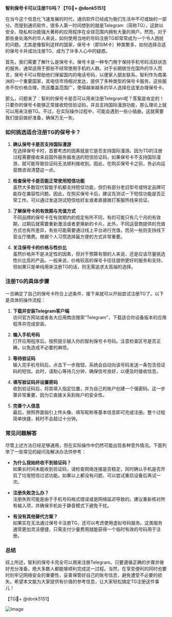 **智利保号卡可以注册TG吗？【TG💪+ @donk5151】**

在当今这个信息化飞速发展的时代，通讯软件已经成为我们生活中不可或缺的一部分。而提到通讯软件，很多人第一时间想到的就是Telegram（简称TG），这款以安全、隐私和功能强大著称的应用程序在全球范围内拥有大量的用户。然而，对于那些身处海外的华人来说，如何使用当地的号码注册TG却常常成为一个令人困扰的问题。尤其是像智利这样的国家，保号卡（即SIM卡）种类繁多，如何选择合适的保号卡并成功注册TG，成为了许多人心中的疑惑。

首先，我们需要了解什么是保号卡。保号卡是一种专门用于保持手机号码活跃状态的服务，通常适用于那些不经常使用手机的人群。对于长期居住在国外的华人而言，保号卡可以帮助他们保留国内的电话号码，以便家人朋友联系。智利作为南美洲的一个重要国家，其电信市场相对发达，提供了多种类型的保号卡服务。这些服务不仅价格合理，而且覆盖范围广，使得越来越多的华人选择在这里办理保号卡。

那么，问题来了：智利的保号卡是否可以用来注册Telegram呢？答案是肯定的！只要你的保号卡能够正常接收短信验证码，并且支持国际漫游功能，那么理论上就可以用来注册TG。不过，在实际操作过程中，可能会遇到一些小插曲，这就需要我们提前做好准备，确保万无一失。

### 如何挑选适合注册TG的保号卡？

1. **确认保号卡是否支持国际漫游**  
   在选择保号卡时，首要考虑的因素就是它是否支持国际漫游。因为TG的注册过程需要接收来自国外服务器发送的短信验证码，如果保号卡不支持国际漫游，就可能导致验证码无法顺利接收到。因此，在购买保号卡之前，务必向运营商咨询清楚这一点。

2. **检查保号卡是否能正常使用短信功能**  
   虽然大多数现代智能手机都支持短信功能，但仍有部分老旧型号或特定品牌可能存在兼容性问题。因此，在购买保号卡后，建议先测试一下短信功能是否正常工作。可以通过发送测试短信给好友或者直接拨打客服热线来验证。

3. **了解保号卡的有效期与充值方式**  
   不同品牌的保号卡在有效期内的规定有所不同，有的可能只有几个月的有效期，过期后就需要重新激活或者更换新的卡片。此外，不同运营商提供的充值方式也有所差异，有些可能需要通过线上平台进行充值，而另一些则支持线下营业厅缴费。根据个人习惯选择最方便的方式非常重要。

4. **关注保号卡的价格与性价比**  
   虽然价格并不是决定性的因素，但对于预算有限的人来说，还是应该尽量挑选性价比高的产品。一般来说，价格较高的保号卡往往提供更好的服务和支持，但如果只是单纯用来注册TG的话，则无需追求太高端的选择。

### 注册TG的具体步骤

一旦确定了自己的保号卡符合上述条件，接下来就可以开始尝试注册TG了。以下是具体的操作流程：

1. **下载并安装Telegram客户端**  
   访问官方网站或者各大应用商店搜索“Telegram”，下载适合你设备版本的应用程序并完成安装。

2. **输入手机号码**  
   打开应用程序后，按照提示输入你的智利保号卡号码。注意检查区号是否正确，以免造成不必要的麻烦。

3. **等待验证码**  
   输入完手机号码后，点击下一步按钮，系统会自动向该号码发送一条包含验证码的短信。此时，请耐心等待几分钟，确保信号良好，以便及时接收信息。

4. **填写验证码并设置密码**  
   收到验证码后，将其填入指定位置，并为自己的账户创建一个强密码。这一步骤非常重要，因为它直接关系到账户的安全性。

5. **完善个人信息**  
   最后，按照界面指引上传头像、填写昵称等基本信息即可完成注册。整个过程简单快捷，耗时不会超过十分钟。

### 常见问题解答

尽管上述方法已经足够通用，但在实际操作中仍然可能出现各种意外情况。下面列举了一些常见的疑问及解决办法供参考：

- **为什么我始终收不到验证码？**  
  如果长时间未能收到验证码，请检查网络连接是否稳定，同时确认手机是否开启了垃圾短信过滤功能。如果以上都没有问题，可以尝试重启设备后再试一次。

- **注册失败怎么办？**  
  注册失败可能是由于手机号码格式错误或是网络延迟导致的。建议重新核对所有输入项，并确保手机处于静音模式下避免干扰。

- **有没有其他替代方案？**  
  如果实在无法通过保号卡注册TG，还可以考虑使用虚拟号码服务。这类服务通常更加灵活便捷，只需支付少量费用就能获得一个临时有效的号码用于注册。

### 总结

综上所述，智利的保号卡完全可以用来注册Telegram。只要遵循正确的步骤并做好充分准备，绝大多数人都能够顺利完成这一过程。当然，在享受便利的同时也要时刻牢记网络安全的重要性，妥善保管好自己的账号信息，避免遭受不必要的损失。希望本文能为大家提供有价值的参考信息，让大家轻松搞定TG注册这件事儿！

【TG💪+ @donk5151】

![Image](https://i.postimg.cc/rwNCRYN7/Snipaste-2025-04-30-17-27-05.png)